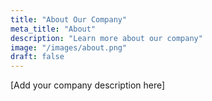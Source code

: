 ```yaml
---
title: "About Our Company"
meta_title: "About"
description: "Learn more about our company"
image: "/images/about.png"
draft: false
---
```


[Add your company description here]
